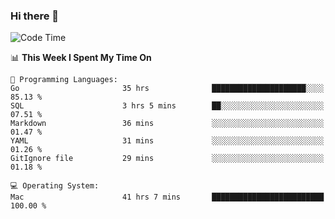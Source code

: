 ### Hi there 👋

<!--
**CrazyCollin/crazycollin** is a ✨ _special_ ✨ repository because its `README.md` (this file) appears on your GitHub profile.

Here are some ideas to get you started:

- 🔭 I’m currently working on ...
- 🌱 I’m currently learning ...
- 👯 I’m looking to collaborate on ...
- 🤔 I’m looking for help with ...
- 💬 Ask me about ...
- 📫 How to reach me: ...
- 😄 Pronouns: ...
- ⚡ Fun fact: ...
-->

<!--START_SECTION:waka-->
![Code Time](http://img.shields.io/badge/Code%20Time-2%2C445%20hrs%209%20mins-blue)

📊 **This Week I Spent My Time On** 

```text
💬 Programming Languages: 
Go                       35 hrs              █████████████████████░░░░   85.13 % 
SQL                      3 hrs 5 mins        ██░░░░░░░░░░░░░░░░░░░░░░░   07.51 % 
Markdown                 36 mins             ░░░░░░░░░░░░░░░░░░░░░░░░░   01.47 % 
YAML                     31 mins             ░░░░░░░░░░░░░░░░░░░░░░░░░   01.26 % 
GitIgnore file           29 mins             ░░░░░░░░░░░░░░░░░░░░░░░░░   01.18 % 

💻 Operating System: 
Mac                      41 hrs 7 mins       █████████████████████████   100.00 % 
```


<!--END_SECTION:waka-->
